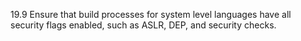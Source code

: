19.9 Ensure that build processes for system level languages have all security flags enabled, such as ASLR, DEP, and security checks.
